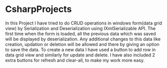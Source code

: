 # CsharpProjects
In this Project I have tried to do CRUD operations in windows form(data grid view) by Serialization and Deserialization using IXmlSerializable API.
The first time when the form is loaded, all the previous data which was saved will be displayed by deserialization.
Any additional changes to this data like creation, updation or deletion will be allowed and there by giving an option to save the data.
To create a new data I have used a button to add row in data grid view and similarly for update and delete.
I have also included 2 extra buttons for refresh and clear-all, to make my work more easy.
